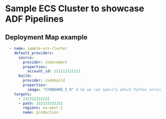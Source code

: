 # Sample ECS Cluster to showcase ADF Pipelines

## Deployment Map example

```yaml
  - name: sample-ecs-cluster
    default_providers:
      source:
        provider: codecommit
        properties:
          account_id: 111111111111
      build:
        provider: codebuild
        properties:
          image: "STANDARD_5_0" # So we can specify which Python version we need
    targets:
      - 222222222222
      - path: 333333333333
        regions: eu-west-1
        name: production
```
